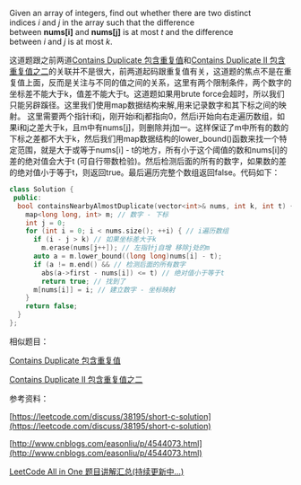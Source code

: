 Given an array of integers, find out whether there are two distinct indices _i_ and _j_ in the array such that the difference between **nums[i]** and **nums[j]** is at most _t_ and the difference between _i_ and _j_ is at most _k_.

这道题跟之前两道[Contains Duplicate 包含重复值](http://www.cnblogs.com/grandyang/p/4537029.html)和[Contains Duplicate II 包含重复值之二](http://www.cnblogs.com/grandyang/p/4539680.html)的关联并不是很大，前两道起码跟重复值有关，这道题的焦点不是在重复值上面，反而是关注与不同的值之间的关系，这里有两个限制条件，两个数字的坐标差不能大于k，值差不能大于t。这道题如果用brute force会超时，所以我们只能另辟蹊径。这里我们使用map数据结构来解,用来记录数字和其下标之间的映射。 这里需要两个指针i和j，刚开始i和j都指向0，然后i开始向右走遍历数组，如果i和j之差大于k，且m中有nums[j]，则删除并j加一。这样保证了m中所有的数的下标之差都不大于k，然后我们用map数据结构的lower_bound()函数来找一个特定范围，就是大于或等于nums[i] - t的地方，所有小于这个阈值的数和nums[i]的差的绝对值会大于t (可自行带数检验)。然后检测后面的所有的数字，如果数的差的绝对值小于等于t，则返回true。最后遍历完整个数组返回false。代码如下：

```cpp
class Solution {
 public:
  bool containsNearbyAlmostDuplicate(vector<int>& nums, int k, int t) {
    map<long long, int> m; // 数字 - 下标
    int j = 0;
    for (int i = 0; i < nums.size(); ++i) { // i遍历数组
      if (i - j > k) // 如果坐标差大于k
        m.erase(nums[j++]); // 左指针j自增 移除j处的m
      auto a = m.lower_bound((long long)nums[i] - t);
      if (a != m.end() && // 检测后面的所有数字
        abs(a->first - nums[i]) <= t) // 绝对值小于等于t
        return true; // 找到了
      m[nums[i]] = i; // 建立数字 - 坐标映射
    }
    return false;
  }
};
```

相似题目：

[Contains Duplicate 包含重复值](http://www.cnblogs.com/grandyang/p/4537029.html)

[Contains Duplicate II 包含重复值之二](http://www.cnblogs.com/grandyang/p/4539680.html)

参考资料：

[https://leetcode.com/discuss/38195/short-c-solution](https://leetcode.com/discuss/38195/short-c-solution)

[http://www.cnblogs.com/easonliu/p/4544073.html](http://www.cnblogs.com/easonliu/p/4544073.html)

[LeetCode All in One 题目讲解汇总(持续更新中...)](http://www.cnblogs.com/grandyang/p/4606334.html)